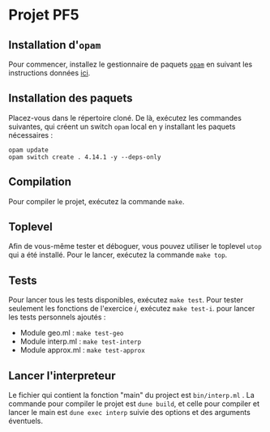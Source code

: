 # Projet PF5

## Installation d'`opam`

Pour commencer, installez le gestionnaire de paquets [`opam`](https://opam.ocaml.org/) en suivant les instructions données [ici](https://opam.ocaml.org/doc/Install.html).

## Installation des paquets

Placez-vous dans le répertoire cloné.
De là, exécutez les commandes suivantes, qui créent un switch `opam` local en y installant les paquets nécessaires :

```
opam update
opam switch create . 4.14.1 -y --deps-only
```

## Compilation

Pour compiler le projet, exécutez la commande `make`.

## Toplevel

Afin de vous-même tester et déboguer, vous pouvez utiliser le toplevel `utop` qui a été installé.
Pour le lancer, exécutez la commande `make top`.

## Tests

Pour lancer tous les tests disponibles, exécutez `make test`.
Pour tester seulement les fonctions de l'exercice *i*, exécutez `make test-i`.
pour lancer les tests personnels ajoutés :
 - Module geo.ml : `make test-geo`
 - Module interp.ml : `make test-interp`
 - Module approx.ml : `make test-approx`

## Lancer l'interpreteur

Le fichier qui contient la fonction "main" du project est `bin/interp.ml` .
La commande pour compiler le projet est `dune build`,
et celle pour compiler et lancer le main est `dune exec interp` suivie des options et des arguments éventuels.
